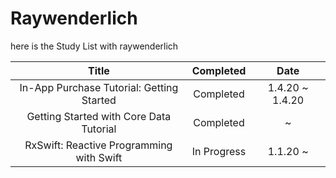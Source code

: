 # Raywenderlich

here is the Study List with raywenderlich 

Title  | Completed | Date 
:----:|:--------:|:-----:|
In-App Purchase Tutorial: Getting Started | Completed | 1.4.20 ~ 1.4.20
Getting Started with Core Data Tutorial | Completed | ~ 
RxSwift: Reactive Programming with Swift | In Progress | 1.1.20 ~
